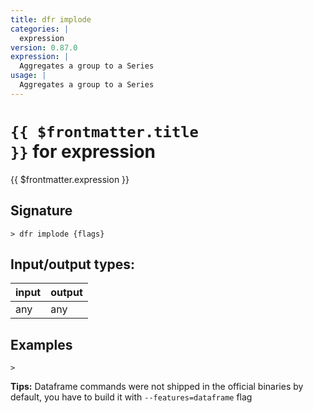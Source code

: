 ```yaml
---
title: dfr implode
categories: |
  expression
version: 0.87.0
expression: |
  Aggregates a group to a Series
usage: |
  Aggregates a group to a Series
---
```

<!-- This file is automatically generated. Please edit the command in https://github.com/nushell/nushell instead. -->

# <code>{{ $frontmatter.title }}</code> for expression

<div class='command-title'>{{ $frontmatter.expression }}</div>

## Signature

```> dfr implode {flags} ```


## Input/output types:

| input | output |
| ----- | ------ |
| any   | any    |

## Examples


```nu
>

```


**Tips:** Dataframe commands were not shipped in the official binaries by default, you have to build it with `--features=dataframe` flag